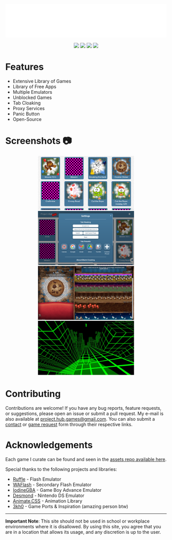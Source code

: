 <p align="center">
    <img src="img/readme/logo.png" alt="Project-Hub Logo">
</p>

<p align="center">
    <a href="https://opensource.org/licenses/"><img src="https://img.shields.io/badge/License-GPL%20v3-yellow.svg?style=for-the-badge&logo=appveyor"></a>
    <a href="https://github.com/IamChristian/v2/network/members"><img src="https://img.shields.io/github/forks/IamChristian/v2?style=for-the-badge&logo=github"></a>
    <img src="https://img.shields.io/github/last-commit/IamChristian/v2?logo=git&style=for-the-badge">
    <img src="https://img.shields.io/maintenance/yes/2024?style=for-the-badge">
</p>

# Features

-   Extensive Library of Games
-   Library of Free Apps
-   Multiple Emulators
-   Unblocked Games
-   Tab Cloaking
-   Proxy Services
-   Panic Button
-   Open-Source

# Screenshots 📷

<div align="center">
    <img src="img/readme/games.png" alt="Games Page" width="300">
    <img src="img/readme/settings.png" alt="Settings Menu" width="300">
</div>
<div align="center">
    <img src="img/readme/cookieclicker.png" alt="Cookie Clicker" width="300">
    <img src="img/readme/slope.png" alt="Slope" width="300">
</div>

# Contributing

Contributions are welcome! If you have any bug reports, feature requests, or suggestions, please open an issue or submit a pull request. My e-mail is also available at [project.hub.games@gmail.com](https://mail.google.com/mail/u/1/?view=cm&fs=1&to=project.hub.games@gmail.com&tf=1).
You can also submit a [contact](https://forms.gle/xeeYJHio4kYfChm18) or [game request](https://forms.gle/3E58KvuY45vdWi6n9) form through their respective links.

# Acknowledgements

Each game I curate can be found and seen in the [assets repo available here](https://github.com/IamChristianS/assets).

Special thanks to the following projects and libraries:

-   [Ruffle](https://ruffle.rs) - Flash Emulator
-   [WAFlash](https://github.com/vidkidz/waflash) - Secondary Flash Emulator
-   [IodineGBA](https://github.com/taisel/IodineGBA) - Game Boy Advance Emulator
-   [Desmond](https://github.com/js-emulators/desmond) - Nintendo DS Emulator
-   [Animate.CSS](https://github.com/animate-css/animate.css) - Animation Library
-   [3kh0](https://github.com/3kh0) - Game Ports & Inspiration (amazing person btw)

---

**Important Note**: This site should not be used in school or workplace environments where it is disallowed. By using this site, you agree that you are in a location that allows its usage, and any discretion is up to the user.
